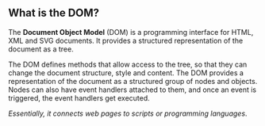 ## What is the DOM?

The **Document Object Model** (DOM) is a programming interface for HTML, XML and SVG documents. It provides a structured representation of the document as a tree.

The DOM defines methods that allow access to the tree, so that they can change the document structure, style and content. The DOM provides a representation of the document as a structured group of nodes and objects. Nodes can also have event handlers attached to them, and once an event is triggered, the event handlers get executed.

_Essentially, it connects web pages to scripts or programming languages_.
